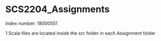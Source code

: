 # SCS2204_Assignments
Index number: 18000551

1.Scala files are located inside the src folder in each Assignment folder
